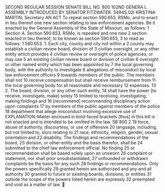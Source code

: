 SECOND REGULAR SESSION
SENATE BILL NO. 800
102ND GENERA L ASSEMBLY
INTRODUCED BY SENATOR FITZWATER.
3494S.02I KRISTINA MARTIN, Secretary
AN ACT
To repeal section 590.653, RSMo, and to enact in lieu thereof one new section relating to law
enforcement agencies.
Be it enacted by the General Assembly of the State of Missouri, as follows:
1 Section A. Section 590.653, RSMo, is repealed and one new
2 section enacted in lieu thereof, to be known as section 590.653,
3 to read as follows:
1 590.653. 1. Each city, county and city not within a
2 county may establish a civilian review board, division of
3 civilian oversight, or any other entity which provides
4 civilian review or oversight of police agencies, or may use
5 an existing civilian review board or division of civilian
6 oversight or other named entity which has been appointed by
7 the local governing body, with the authority to investigate
8 allegations of misconduct by local law enforcement officers
9 towards members of the public. The members shall not
10 receive compensation but shall receive reimbursement from
11 the local governing body for all reasonable and necessary
12 expenses.
13 2. The board, division, or any other such entity,
14 shall have the power [to receive, investigate, make] solely
15 limited to receiving, investigating, making findings and
16 [recommend] recommending disciplinary action upon complaints
17 by members of the public against members of the police
18 department that allege misconduct involving excessive use of
EXPLANATION-Matter enclosed in bold-faced brackets [thus] in this bill is not enacted
and is intended to be omitted in the law.
SB 800 2
19 force, abuse of authority, discourtesy, or use of offensive
20 language, including, but not limited to, slurs relating to
21 race, ethnicity, religion, gender, sexual orientation and
22 disability. The findings and recommendations of the board,
23 division, or other entity and the basis therefor, shall be
24 submitted to the chief law enforcement official. No finding
25 or recommendation shall be based solely upon an unsworn
26 complaint or statement, nor shall prior unsubstantiated,
27 unfounded or withdrawn complaints be the basis for any such
28 findings or recommendations. Only the powers specifically
29 granted herein are authorized and any and all authority
30 granted to future or existing boards, divisions, or entities
31 outside the scope of the powers listed herein are expressly
32 preempted and void as a matter of law.
